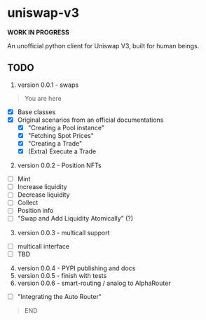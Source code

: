 # uniswap-v3 

**WORK IN PROGRESS**

An unofficial python client for Uniswap V3, built for human beings.

## TODO

1. version 0.0.1 - swaps
> You are here
- [x] Base classes
- [x] Original scenarios from an official documentations
    - [x] "Creating a Pool instance"
    - [x] "Fetching Spot Prices"
    - [x] "Creating a Trade"
    - [x] (Extra) Execute a Trade
2. version 0.0.2 - Position NFTs
- [ ] Mint
- [ ] Increase liquidity
- [ ] Decrease liquidity
- [ ] Collect
- [ ] Position info
- [ ] "Swap and Add Liquidity Atomically" (?)

3. version 0.0.3 - multicall support
- [ ] multicall interface
- [ ] TBD

4. version 0.0.4 - PYPI publishing and docs
5. version 0.0.5 - finish with tests
6. version 0.0.6 - smart-routing / analog to AlphaRouter
- [ ] "Integrating the Auto Router"

> END